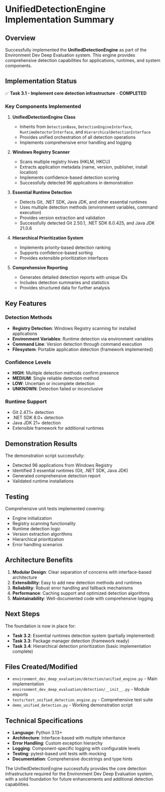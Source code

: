 # UnifiedDetectionEngine Implementation Summary

## Overview

Successfully implemented the **UnifiedDetectionEngine** as part of the Environment Dev Deep Evaluation system. This engine provides comprehensive detection capabilities for applications, runtimes, and system components.

## Implementation Status

✅ **Task 3.1 - Implement core detection infrastructure** - **COMPLETED**

### Key Components Implemented

1. **UnifiedDetectionEngine Class**
   - Inherits from `DetectionBase`, `DetectionEngineInterface`, `RuntimeDetectorInterface`, and `HierarchicalDetectionInterface`
   - Provides unified orchestration of all detection operations
   - Implements comprehensive error handling and logging

2. **Windows Registry Scanner**
   - Scans multiple registry hives (HKLM, HKCU)
   - Extracts application metadata (name, version, publisher, install location)
   - Implements confidence-based detection scoring
   - Successfully detected 96 applications in demonstration

3. **Essential Runtime Detection**
   - Detects Git, .NET SDK, Java JDK, and other essential runtimes
   - Uses multiple detection methods (environment variables, command execution)
   - Provides version extraction and validation
   - Successfully detected Git 2.50.1, .NET SDK 6.0.425, and Java JDK 21.0.6

4. **Hierarchical Prioritization System**
   - Implements priority-based detection ranking
   - Supports confidence-based sorting
   - Provides extensible prioritization interfaces

5. **Comprehensive Reporting**
   - Generates detailed detection reports with unique IDs
   - Includes detection summaries and statistics
   - Provides structured data for further analysis

## Key Features

### Detection Methods
- **Registry Detection**: Windows Registry scanning for installed applications
- **Environment Variables**: Runtime detection via environment variables
- **Command Line**: Version detection through command execution
- **Filesystem**: Portable application detection (framework implemented)

### Confidence Levels
- **HIGH**: Multiple detection methods confirm presence
- **MEDIUM**: Single reliable detection method
- **LOW**: Uncertain or incomplete detection
- **UNKNOWN**: Detection failed or inconclusive

### Runtime Support
- Git 2.47.1+ detection
- .NET SDK 8.0+ detection
- Java JDK 21+ detection
- Extensible framework for additional runtimes

## Demonstration Results

The demonstration script successfully:
- Detected 96 applications from Windows Registry
- Identified 3 essential runtimes (Git, .NET SDK, Java JDK)
- Generated comprehensive detection report
- Validated runtime installations

## Testing

Comprehensive unit tests implemented covering:
- Engine initialization
- Registry scanning functionality
- Runtime detection logic
- Version extraction algorithms
- Hierarchical prioritization
- Error handling scenarios

## Architecture Benefits

1. **Modular Design**: Clear separation of concerns with interface-based architecture
2. **Extensibility**: Easy to add new detection methods and runtimes
3. **Reliability**: Robust error handling and fallback mechanisms
4. **Performance**: Caching support and optimized detection algorithms
5. **Maintainability**: Well-documented code with comprehensive logging

## Next Steps

The foundation is now in place for:
- **Task 3.2**: Essential runtimes detection system (partially implemented)
- **Task 3.3**: Package manager detection (framework ready)
- **Task 3.4**: Hierarchical detection prioritization (basic implementation complete)

## Files Created/Modified

- `environment_dev_deep_evaluation/detection/unified_engine.py` - Main implementation
- `environment_dev_deep_evaluation/detection/__init__.py` - Module exports
- `tests/test_unified_detection_engine.py` - Comprehensive test suite
- `demo_unified_detection.py` - Working demonstration script

## Technical Specifications

- **Language**: Python 3.13+
- **Architecture**: Interface-based with multiple inheritance
- **Error Handling**: Custom exception hierarchy
- **Logging**: Component-specific logging with configurable levels
- **Testing**: pytest-based unit tests with mocking
- **Documentation**: Comprehensive docstrings and type hints

The UnifiedDetectionEngine successfully provides the core detection infrastructure required for the Environment Dev Deep Evaluation system, with a solid foundation for future enhancements and additional detection capabilities.